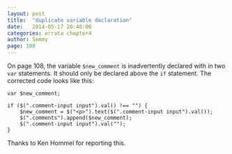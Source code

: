 ```yaml
---
layout: post
title:  "duplicate variable declaration"
date:   2014-05-17 20:40:00
categories: errata chapter4
author: Semmy
page: 108
---
```


On page 108, the variable `$new_comment` is inadvertently declared with in two
`var` statements. It should only be declared above the `if` statement. The corrected
code looks like this:

    var $new_comment;

    if ($(".comment-input input").val() !== "") {
        $new_comment = $("<p>").text($(".comment-input input").val());
        $(".comments").append($new_comment);
        $(".comment-input input").val("");
    }

Thanks to Ken Hommel for reporting this.
